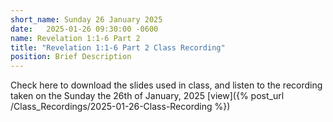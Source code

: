 ```yaml
---
short_name: Sunday 26 January 2025
date:   2025-01-26 09:30:00 -0600
name: Revelation 1:1-6 Part 2
title: "Revelation 1:1-6 Part 2 Class Recording"
position: Brief Description
---
```


Check here to download the slides used in class, and listen to the recording taken on the Sunday the 26th of January, 2025
[view]({% post_url /Class_Recordings/2025-01-26-Class-Recording %})
